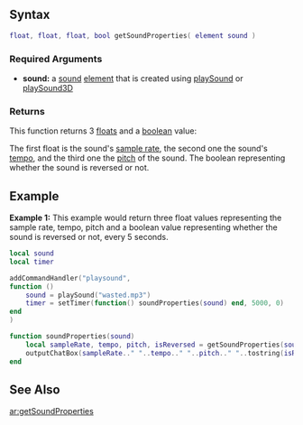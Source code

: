 Syntax
------

``` lua
float, float, float, bool getSoundProperties( element sound )
```

### Required Arguments

-   **sound:** a [sound](/docs/sound.md "wikilink") [element](/element.md "wikilink") that is created using [playSound](/playSound.md "wikilink") or [playSound3D](/playSound3D.md "wikilink")

### Returns

This function returns 3 [floats](/docs/float.md "wikilink") and a [boolean](/boolean.md "wikilink") value:

The first float is the sound's [sample rate](http://en.wikipedia.org/wiki/Sampling_rate), the second one the sound's [tempo](http://en.wikipedia.org/wiki/Tempo), and the third one the [pitch](http://en.wikipedia.org/wiki/Pitch_%28music%29) of the sound. The boolean representing whether the sound is reversed or not.

Example
-------

**Example 1:** This example would return three float values representing the sample rate, tempo, pitch and a boolean value representing whether the sound is reversed or not, every 5 seconds.

``` lua
local sound 
local timer

addCommandHandler("playsound",
function () 
    sound = playSound("wasted.mp3")
    timer = setTimer(function() soundProperties(sound) end, 5000, 0)
end
)

function soundProperties(sound)
    local sampleRate, tempo, pitch, isReversed = getSoundProperties(sound) --gets the sample rate, tempo, pitch and a boolean value representing whether the sound is reversed or not.
    outputChatBox(sampleRate.." "..tempo.." "..pitch.." "..tostring(isReversed))
end
```

See Also
--------

[ar:getSoundProperties](/docs/ar:getsoundproperties.md "wikilink")
